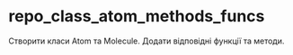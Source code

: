 # repo_class_atom_methods_funcs
Створити класи Atom та Molecule. Додати відповідні функції та методи.